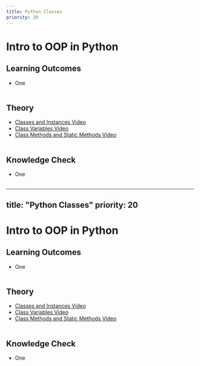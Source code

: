 ```yaml
---
title: Python Classes
priority: 20
---
```


# Intro to OOP in Python

## Learning Outcomes

- One
  <br><br>

## Theory

- [Classes and Instances Video](https://www.youtube.com/watch?v=ZDa-Z5JzLYM)
- [Class Variables Video](https://www.youtube.com/watch?v=BJ-VvGyQxho)
- [Class Methods and Static Methods Video](https://www.youtube.com/watch?v=rq8cL2XMM5M)
  <br><br>

## Knowledge Check

- One
  <br><br>
---
title: "Python Classes"
priority: 20
---

# Intro to OOP in Python

## Learning Outcomes

- One
  <br><br>

## Theory

- [Classes and Instances Video](https://www.youtube.com/watch?v=ZDa-Z5JzLYM)
- [Class Variables Video](https://www.youtube.com/watch?v=BJ-VvGyQxho)
- [Class Methods and Static Methods Video](https://www.youtube.com/watch?v=rq8cL2XMM5M)
  <br><br>

## Knowledge Check

- One
  <br><br>
